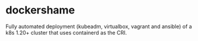 # dockershame
Fully automated deployment (kubeadm, virtualbox, vagrant and ansible) of a k8s 1.20+ cluster that uses containerd as the CRI.
